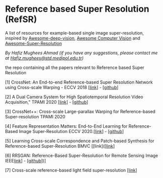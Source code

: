 # Reference based Super Resolution (RefSR)
A list of resources for example-based single image super-resolution, inspired by [Awesome-deep-vision](https://github.com/kjw0612/awesome-deep-vision), [Awesome Computer Vision](https://github.com/jbhuang0604/awesome-computer-vision) and [Awesome-Super-Resolution](https://github.com/ptkin/Awesome-Super-Resolution)

_By Hafiz Mughees Ahmad (if you have any suggestions, please contact me at Hafiz.mughees@std.medipol.edu.tr)_

the repo containing all the papers relevant to Reference based Super Resolution

[1] CrossNet: An End-to-end Reference-based Super Resolution Network using Cross-scale Warping - ECCV 2018 [[link](http://openaccess.thecvf.com/content_ECCV_2018/papers/Haitian_Zheng_CrossNet_An_End-to-end_ECCV_2018_paper.pdf)] - [[github](https://github.com/htzheng/ECCV2018_CrossNet_RefSR)]

[2] A Dual Camera System for High Spatiotemporal Resolution Video Acquisition," TPAMI 2020 [[link](https://arxiv.org/abs/1909.13051)] - [[github](https://github.com/NJUVISION/AWnet)]

[3] CrossNet++: Cross-scale Large-parallax Warping for Reference-based Super-resolution TPAMI 2020

[4] Feature Representation Matters: End-to-End Learning for Reference-Based Image Super-Resolution ECCV 2020.[[link](https://www.ecva.net/papers/eccv_2020/papers_ECCV/papers/123490222.pdf)] - [[github](https://github.com/NJUVISION/AWnet)]

[5] Learning Cross-scale Correspondence and Patch-based Synthesis for Reference-based Super-Resolution BMVC [[link]([[link](http://www.bmva.org/bmvc/2017/papers/paper138/paper138.pdf)]

[6] RRSGAN: Reference-Based Super-Resolution for Remote Sensing Image IEEE[link](https://ieeexplore.ieee.org/document/9328132)] - [[github](https://github.com/NJUVISION/AWnet)])]

[7] Cross-scale reference-based light field super-resolution [[link]](https://ieeexplore.ieee.org/stamp/stamp.jsp?tp=&arnumber=9328132)
